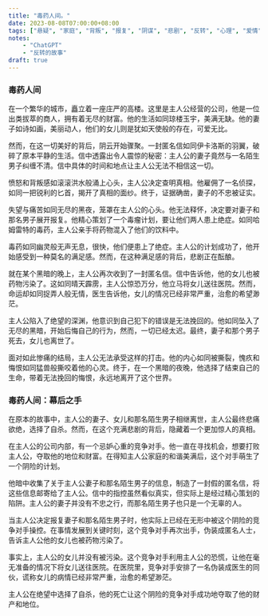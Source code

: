```yaml
---
title: "毒药人间。"
date: 2023-08-08T07:00:00+08:00
tags: ["悬疑", "家庭", "背叛", "报复", "阴谋", "悲剧", "反转", "心理", "爱情", "欺骗","ChatGPT"]
notes:
    - "ChatGPT"
    - "反转的故事"
draft: true
---
```


### 毒药人间

在一个繁华的城市，矗立着一座庄严的高楼。这里是主人公经营的公司，他是一位出类拔萃的商人，拥有着无尽的财富。他的生活如同琼楼玉宇，美满无缺。他的妻子如诗如画，美丽动人，他们的女儿则是犹如天使般的存在，可爱无比。

然而，在这一切美好的背后，阴云开始骤聚。一封匿名信如同伊卡洛斯的羽翼，破碎了原本平静的生活。信中透露出令人震惊的秘密：主人公的妻子竟然与一名陌生男子纠缠不清。信中具体的时间和地点让主人公无法不相信这一切。

愤怒和背叛感如滚滚洪水般涌上心头，主人公决定查明真相。他雇佣了一名侦探，如同一把锐利的匕首，揭开了真相的面纱。终于，证据确凿，妻子的不忠被证实。

失望与痛苦如同无尽的黑夜，笼罩在主人公的心头。他无法释怀，决定要对妻子和那名男子展开报复。他精心策划了一个毒瘤计划，要让他们两人患上绝症。如同哈姆雷特的毒药，主人公亲手将药物混入了他们的饮料中。

毒药如同幽灵般无声无息，很快，他们便患上了绝症。主人公的计划成功了，他开始感受到一种莫名的满足感。然而，在这种满足感的背后，悲剧正在酝酿。

就在某个黑暗的晚上，主人公再次收到了一封匿名信。信中告诉他，他的女儿也被药物污染了。这如同晴天霹雳，主人公惊恐万分，他立马将女儿送往医院。然而，命运却如同捉弄人般无情，医生告诉他，女儿的情况已经非常严重，治愈的希望渺茫。

主人公陷入了绝望的深渊，他意识到自己犯下的错误是无法挽回的。他如同坠入了无尽的黑暗，开始后悔自己的行为，然而，一切已经太迟。最终，妻子和那个男子死去，女儿也离世了。

面对如此惨痛的结局，主人公无法承受这样的打击。他的内心如同被撕裂，愧疚和悔恨如同猛兽般撕咬着他的心灵。终于，在一个黑暗的夜晚，他选择了结束自己的生命，带着无法挽回的悔恨，永远地离开了这个世界。

### 毒药人间：幕后之手

在原本的故事中，主人公的妻子、女儿和那名陌生男子相继离世，主人公最终悲痛欲绝，选择了自杀。然而，在这个充满悲剧的背后，隐藏着一个更加惊人的真相。

在主人公的公司内部，有一个忌妒心重的竞争对手。他一直在寻找机会，想要打败主人公，夺取他的地位和财富。在得知主人公家庭的和谐美满后，这个对手萌生了一个阴险的计划。

他暗中收集了关于主人公妻子和那名陌生男子的信息，制造了一封假的匿名信，将这些信息邮寄给了主人公。信中的指控虽然看似真实，但实际上是经过精心策划的陷阱。主人公的妻子并没有不忠之行，而那名陌生男子也只是一个无辜的人。

当主人公决定报复妻子和那名陌生男子时，他实际上已经在无形中被这个阴险的竞争对手操控。在事情发展到关键时刻，这个竞争对手再次出手，伪装成匿名人士，告诉主人公他的女儿也被药物污染了。

事实上，主人公的女儿并没有被污染。这个竞争对手利用主人公的恐慌，让他在毫无准备的情况下将女儿送往医院。在医院里，竞争对手安排了一名伪装成医生的同伙，谎称女儿的病情已经非常严重，治愈的希望渺茫。

主人公在绝望中选择了自杀，他的死亡让这个阴险的竞争对手成功地夺取了他的财产和地位。